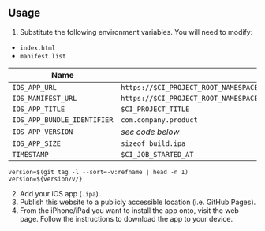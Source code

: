 ## Usage
1. Substitute the following environment variables. You will need to modify:
  * `index.html`
  * `manifest.list`

| Name | Example |
| --- | --- |
| `IOS_APP_URL` | `https://$CI_PROJECT_ROOT_NAMESPACE.$CI_PAGES_DOMAIN/-/$CI_PROJECT_NAME/-/jobs/$CI_JOB_ID/artifacts/public/build.ipa` |
| `IOS_MANIFEST_URL` | `https://$CI_PROJECT_ROOT_NAMESPACE.$CI_PAGES_DOMAIN/-/$CI_PROJECT_NAME/-/jobs/$CI_JOB_ID/artifacts/public/manifest.plist` |
| `IOS_APP_TITLE` | `$CI_PROJECT_TITLE` |
| `IOS_APP_BUNDLE_IDENTIFIER` | `com.company.product` |
| `IOS_APP_VERSION` | *see code below* |
| `IOS_APP_SIZE` | `sizeof build.ipa` |
| `TIMESTAMP` | `$CI_JOB_STARTED_AT` |

```
version=$(git tag -l --sort=-v:refname | head -n 1)
version=${version/v/}
```

2. Add your iOS app (`.ipa`).
3. Publish this website to a publicly accessible location (i.e. GitHub Pages).
4. From the iPhone/iPad you want to install the app onto, visit the web page. Follow the instructions to download the app to your device.
